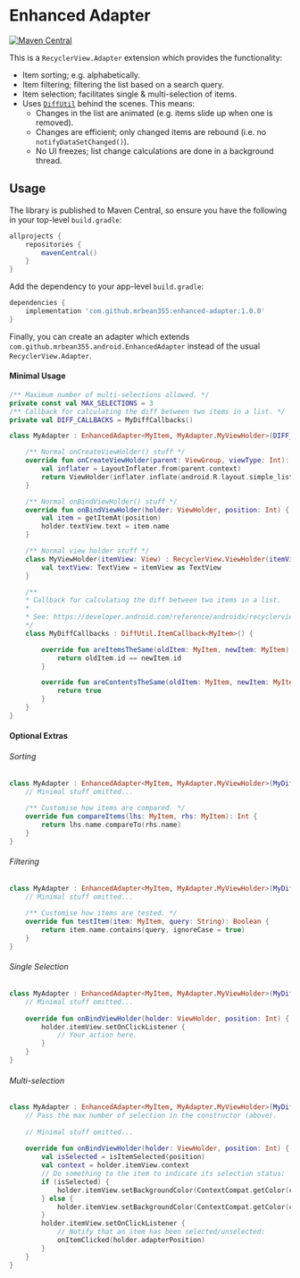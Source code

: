# Enhanced Adapter

[![Maven Central](https://maven-badges.herokuapp.com/maven-central/com.github.mrbean355/enhanced-adapter/badge.svg)](https://maven-badges.herokuapp.com/maven-central/com.github.mrbean355/enhanced-adapter)

This is a `RecyclerView.Adapter` extension which provides the functionality:
- Item sorting; e.g. alphabetically.
- Item filtering; filtering the list based on a search query.
- Item selection; facilitates single & multi-selection of items.
- Uses [`DiffUtil`](https://developer.android.com/reference/androidx/recyclerview/widget/DiffUtil) behind the scenes. This means:
    - Changes in the list are animated (e.g. items slide up when one is removed).
    - Changes are efficient; only changed items are rebound (i.e. no `notifyDataSetChanged()`).
    - No UI freezes; list change calculations are done in a background thread.
    
## Usage
The library is published to Maven Central, so ensure you have the following in your top-level `build.gradle`:

```groovy
allprojects {
    repositories {
        mavenCentral()
    }
}
```

Add the dependency to your app-level `build.gradle`:

```groovy
dependencies {
    implementation 'com.github.mrbean355:enhanced-adapter:1.0.0'
}
```

Finally, you can create an adapter which extends `com.github.mrbean355.android.EnhancedAdapter` instead of the usual `RecyclerView.Adapter`.

#### Minimal Usage
```kotlin
/** Maximum number of multi-selections allowed. */
private const val MAX_SELECTIONS = 3
/** Callback for calculating the diff between two items in a list. */
private val DIFF_CALLBACKS = MyDiffCallbacks()

class MyAdapter : EnhancedAdapter<MyItem, MyAdapter.MyViewHolder>(DIFF_CALLBACKS, MAX_SELECTIONS) {

    /** Normal onCreateViewHolder() stuff */
    override fun onCreateViewHolder(parent: ViewGroup, viewType: Int): ViewHolder {
        val inflater = LayoutInflater.from(parent.context)
        return ViewHolder(inflater.inflate(android.R.layout.simple_list_item_1, parent, false))
    }

    /** Normal onBindViewHolder() stuff */
    override fun onBindViewHolder(holder: ViewHolder, position: Int) {
        val item = getItemAt(position)
        holder.textView.text = item.name
    }

    /** Normal view holder stuff */
    class MyViewHolder(itemView: View) : RecyclerView.ViewHolder(itemView) {
        val textView: TextView = itemView as TextView
    }

    /**
    * Callback for calculating the diff between two items in a list.
    * 
    * See: https://developer.android.com/reference/androidx/recyclerview/widget/DiffUtil.ItemCallback
    */
    class MyDiffCallbacks : DiffUtil.ItemCallback<MyItem>() {

        override fun areItemsTheSame(oldItem: MyItem, newItem: MyItem): Boolean {
            return oldItem.id == newItem.id
        }

        override fun areContentsTheSame(oldItem: MyItem, newItem: MyItem): Boolean {
            return true
        }
    }
}
```

#### Optional Extras
###### Sorting
```kotlin
class MyAdapter : EnhancedAdapter<MyItem, MyAdapter.MyViewHolder>(MyDiffCallbacks(), 0) {
    // Minimal stuff omitted...
    
    /** Customise how items are compared. */
    override fun compareItems(lhs: MyItem, rhs: MyItem): Int {
        return lhs.name.compareTo(rhs.name)
    }
}
```

###### Filtering
```kotlin
class MyAdapter : EnhancedAdapter<MyItem, MyAdapter.MyViewHolder>(MyDiffCallbacks(), 0) {
    // Minimal stuff omitted...
    
    /** Customise how items are tested. */
    override fun testItem(item: MyItem, query: String): Boolean {
        return item.name.contains(query, ignoreCase = true)
    }
}
```

###### Single Selection
```kotlin
class MyAdapter : EnhancedAdapter<MyItem, MyAdapter.MyViewHolder>(MyDiffCallbacks(), 0) {
    // Minimal stuff omitted...
    
    override fun onBindViewHolder(holder: ViewHolder, position: Int) {
        holder.itemView.setOnClickListener {
            // Your action here.
        }
    }
}
```

###### Multi-selection
```kotlin
class MyAdapter : EnhancedAdapter<MyItem, MyAdapter.MyViewHolder>(MyDiffCallbacks(), 5) {
    // Pass the max number of selection in the constructor (above).
    
    // Minimal stuff omitted...
    
    override fun onBindViewHolder(holder: ViewHolder, position: Int) {
        val isSelected = isItemSelected(position)
        val context = holder.itemView.context
        // Do something to the item to indicate its selection status:
        if (isSelected) {
            holder.itemView.setBackgroundColor(ContextCompat.getColor(context, R.color.colorAccent))
        } else {
            holder.itemView.setBackgroundColor(ContextCompat.getColor(context, R.color.transparent))
        }
        holder.itemView.setOnClickListener {
            // Notify that an item has been selected/unselected:
            onItemClicked(holder.adapterPosition)
        }
    }
}
```

